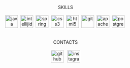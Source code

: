 <p align="center">
  SKILLS
  <br>
  <br>
  <img src='https://cdn.jsdelivr.net/npm/simple-icons@3.0.1/icons/java.svg' alt='java' height='40'> 
  <img src='https://cdn.jsdelivr.net/npm/simple-icons@3.0.1/icons/intellijidea.svg' alt='intellijidea' height='40'> 
  <img src='https://cdn.jsdelivr.net/npm/simple-icons@3.0.1/icons/spring.svg' alt='spring' height='40'> 
  <img src='https://cdn.jsdelivr.net/npm/simple-icons@3.0.1/icons/css3.svg' alt='css3' height='40'> 
  <img src='https://cdn.jsdelivr.net/npm/simple-icons@3.0.1/icons/html5.svg' alt='html5' height='40'> 
  <img src='https://cdn.jsdelivr.net/npm/simple-icons@3.0.1/icons/git.svg' alt='git' height='40'> 
  <img src='https://cdn.jsdelivr.net/npm/simple-icons@3.0.1/icons/apachemaven.svg' alt='apachemaven' height='40'> 
  <img src='https://i7.pngflow.com/pngimage/291/852/png-postgresql-computer-icons-database-free-and-open-source-software-logo-head-pgadmin-plpgsql-clipart-thumb.png' alt='postgresql' height='40'> 
  <br>
  <br>
  <br>
  CONTACTS
  <br>
  <br>
  <a href="https://github.com/Fedoseew"><img src='https://cdn.jsdelivr.net/npm/simple-icons@3.0.1/icons/github.svg' alt='github' height='40'></a>  
  <a href="https://www.instagram.com/al.burno/?igshid=1dgkjk4ks4aev"><img src='https://cdn.jsdelivr.net/npm/simple-icons@3.0.1/icons/instagram.svg' alt='instagram' height='40'></a>
  <br>
</p>
